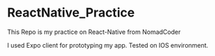 # ReactNative_Practice
This Repo is my practice on React-Native from NomadCoder

I used Expo client for prototyping my app. Tested on IOS environment.

